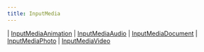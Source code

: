 ```yaml
---
title: InputMedia
---
```


<div class="font-mono whitespace-pre"><span class="opacity-50">| </span><a href="/gh/types/inputmediaanimation"  >InputMediaAnimation</a><span class="opacity-50">
| </span><a href="/gh/types/inputmediaaudio"  >InputMediaAudio</a><span class="opacity-50">
| </span><a href="/gh/types/inputmediadocument"  >InputMediaDocument</a><span class="opacity-50">
| </span><a href="/gh/types/inputmediaphoto"  >InputMediaPhoto</a><span class="opacity-50">
| </span><a href="/gh/types/inputmediavideo"  >InputMediaVideo</a></div>

